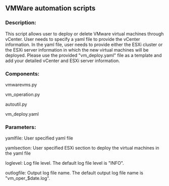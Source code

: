 ## VMWare automation scripts

### Description:

This script allows user to deploy or delete VMware virtual machines through vCenter. User needs to specify a yaml file to provide the vCenter information. In the yaml file, user needs to provide either the ESXi cluster or the ESXi server information in which the new virtual machines will be deployed. Please use the provided "vm_deploy.yaml" file as a template and add your detailed vCenter and ESXi server information.

### Components:
vmwarevms.py

vm_operation.py

autoutil.py

vm_deploy.yaml

### Parameters:
yamlfile: User specified yaml file

yamlsection: User specified ESXi section to deploy the virtual machines in the yaml file

loglevel: Log file level. The default log file level is "INFO".

outlogfile: Output log file name. The default output log file name is "vm_oper_$date.log".   

